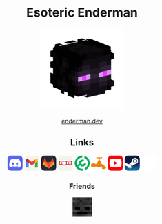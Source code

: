 <h1 align="center">Esoteric Enderman</h1>

<p align="center"><a href="https://www.github.com/esotericenderman"><img alt="My profile picture" src="./assets/images/icons/profiles/enderman.png" width="190" height="190"></a></p>

<p align="center"><a href="https://enderman.dev">enderman.dev</a></p>

<h2 align="center">Links</h2>

<p align="center">
    <a href="https://discord.com/users/500690028960284672"><img src="./assets/images/icons/platforms/discord.svg" width="35" alt="Discord logo"></a>
    <a href="mailto:esotericenderman@gmail.com"><img src="./assets/images/icons/platforms/email.svg" alt="Email logo" width="35"></a>
    <a href="https://gitlab.com/esotericenderman"><img src="./assets/images/icons/platforms/gitlab.svg" alt="GitLab logo" width="35" /></a>
    <a href="https://www.npmjs.com/~esotericenderman"><img src="./assets/images/icons/platforms/npm.svg" alt="npm logo" width="35" /></a>
    <a href="https://modrinth.com/user/esotericenderman"><img src="./assets/images/icons/platforms/modrinth.svg" width="35" /></a>
    <a href="https://www.spigotmc.org/members/esotericenderman.2123396/"><img src="./assets/images/icons/platforms/spigot.svg" alt="SpigotMC logo" width="35" /></a>
    <a href="https://www.youtube.com/@esotericenderman"><img src="./assets/images/icons/platforms/youtube.svg" alt="YouTube logo" width="35" /></a>
    <a href="https://steamcommunity.com/id/esotericenderman/"><img src="./assets/images/icons/platforms/steam.svg" alt="Steam logo" width="35" /></a>
    <a href="https://namemc.com/profile/EsotericEnderman.1"><img src="./assets/images/icons/platforms/namemc.svg" alt="NameMC logo" width="35" /></a>
</p>

<h3 align="center">Friends</h3>

<p align="center">
    <a href="https://github.com/rolyPolyVole">
        <img src="./assets/images/icons/profiles/roly.png" width="45" height="45" alt="rolyPolyVole's profile picture" />
    </a>
</p>
